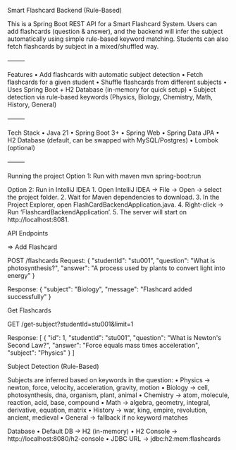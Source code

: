Smart Flashcard Backend (Rule-Based)

This is a Spring Boot REST API for a Smart Flashcard System.
Users can add flashcards (question & answer), and the backend will infer the subject automatically using simple rule-based keyword matching.
Students can also fetch flashcards by subject in a mixed/shuffled way.

⸻

 Features
	•	Add flashcards with automatic subject detection
	•	Fetch flashcards for a given student
	•	Shuffle flashcards from different subjects
	•	Uses Spring Boot + H2 Database (in-memory for quick setup)
	•	Subject detection via rule-based keywords (Physics, Biology, Chemistry, Math, History, General)

⸻

 Tech Stack
	•	Java 21
	•	Spring Boot 3+
	•	Spring Web
	•	Spring Data JPA
	•	H2 Database (default, can be swapped with MySQL/Postgres)
	•	Lombok (optional)

⸻

Running the project
Option 1: Run with maven
mvn spring-boot:run


Option 2: Run in IntelliJ IDEA
	1.	Open IntelliJ IDEA → File → Open → select the project folder.
	2.	Wait for Maven dependencies to download.
	3.	In the Project Explorer, open FlashCardBackendApplication.java.
	4.	Right-click → Run ‘FlashcardBackendApplication’.
	5.	The server will start on http://localhost:8081.

API Endpoints

=> Add Flashcard

POST /flashcards
Request:
{
    "studentId": "stu001",
    "question": "What is photosynthesis?",
    "answer": "A process used by plants to convert light into energy"
}

Response:
{
    "subject": "Biology",
    "message": "Flashcard added successfully"
}


Get Flashcards

GET /get-subject?studentId=stu001&limit=1

Response:
[
    {
        "id": 1,
        "studentId": "stu001",
        "question": "What is Newton's Second Law?",
        "answer": "Force equals mass times acceleration",
        "subject": "Physics"
    }
]


Subject Detection (Rule-Based)

Subjects are inferred based on keywords in the question:
	•	Physics → newton, force, velocity, acceleration, gravity, motion
	•	Biology → cell, photosynthesis, dna, organism, plant, animal
	•	Chemistry → atom, molecule, reaction, acid, base, compound
	•	Math → algebra, geometry, integral, derivative, equation, matrix
	•	History → war, king, empire, revolution, ancient, medieval
	•	General → fallback if no keyword matches

Database
	•	Default DB → H2 (in-memory)
	•	H2 Console → http://localhost:8080/h2-console
	•	JDBC URL → jdbc:h2:mem:flashcards
